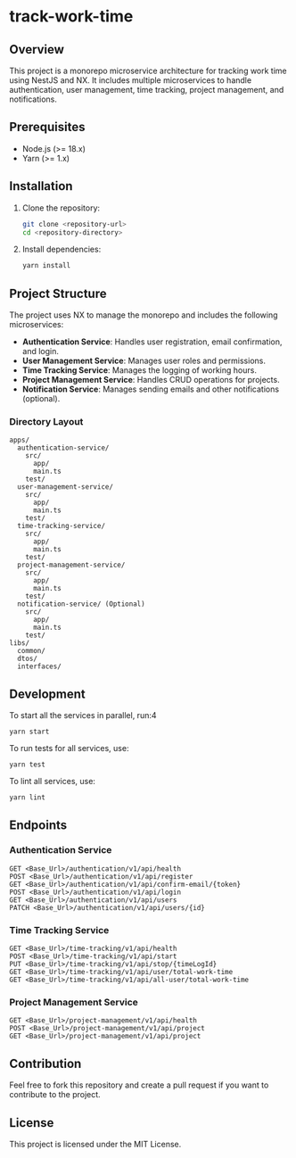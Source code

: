 # track-work-time

## Overview

This project is a monorepo microservice architecture for tracking work time using NestJS and NX. It includes multiple microservices to handle authentication, user management, time tracking, project management, and notifications.

## Prerequisites

- Node.js (>= 18.x)
- Yarn (>= 1.x)

## Installation

1. Clone the repository:

    ```bash
    git clone <repository-url>
    cd <repository-directory>
    ```

2. Install dependencies:

    ```bash
    yarn install
    ```

## Project Structure

The project uses NX to manage the monorepo and includes the following microservices:

- **Authentication Service**: Handles user registration, email confirmation, and login.
- **User Management Service**: Manages user roles and permissions.
- **Time Tracking Service**: Manages the logging of working hours.
- **Project Management Service**: Handles CRUD operations for projects.
- **Notification Service**: Manages sending emails and other notifications (optional).

### Directory Layout

```plaintext
apps/
  authentication-service/
    src/
      app/
      main.ts
    test/
  user-management-service/
    src/
      app/
      main.ts
    test/
  time-tracking-service/
    src/
      app/
      main.ts
    test/
  project-management-service/
    src/
      app/
      main.ts
    test/
  notification-service/ (Optional)
    src/
      app/
      main.ts
    test/
libs/
  common/
  dtos/
  interfaces/
```

## Development

To start all the services in parallel, run:4

```
yarn start
```

To run tests for all services, use:

```
yarn test
```

To lint all services, use:

```
yarn lint
```
    
## Endpoints

### Authentication Service
```
GET <Base_Url>/authentication/v1/api/health
POST <Base_Url>/authentication/v1/api/register
GET <Base_Url>/authentication/v1/api/confirm-email/{token}
POST <Base_Url>/authentication/v1/api/login
GET <Base_Url>/authentication/v1/api/users
PATCH <Base_Url>/authentication/v1/api/users/{id}
```

### Time Tracking Service
```
GET <Base_Url>/time-tracking/v1/api/health
POST <Base_Url>/time-tracking/v1/api/start
PUT <Base_Url>/time-tracking/v1/api/stop/{timeLogId}
GET <Base_Url>/time-tracking/v1/api/user/total-work-time
GET <Base_Url>/time-tracking/v1/api/all-user/total-work-time
```

### Project Management Service
```
GET <Base_Url>/project-management/v1/api/health
POST <Base_Url>/project-management/v1/api/project
GET <Base_Url>/project-management/v1/api/project
```

## Contribution
Feel free to fork this repository and create a pull request if you want to contribute to the project.

## License
This project is licensed under the MIT License.
